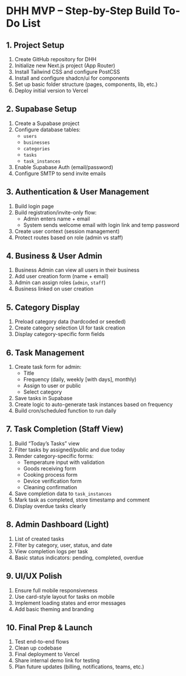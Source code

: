 

 # DHH MVP – Step-by-Step Build To-Do List
 
 ## 1. Project Setup
 1. Create GitHub repository for DHH
 2. Initialize new Next.js project (App Router)
 3. Install Tailwind CSS and configure PostCSS
 4. Install and configure shadcn/ui for components
 5. Set up basic folder structure (pages, components, lib, etc.)
 6. Deploy initial version to Vercel
 
 ## 2. Supabase Setup
 1. Create a Supabase project
 2. Configure database tables:
    - `users`
    - `businesses`
    - `categories`
    - `tasks`
    - `task_instances`
 3. Enable Supabase Auth (email/password)
 4. Configure SMTP to send invite emails
 
 ## 3. Authentication & User Management
 1. Build login page
 2. Build registration/invite-only flow:
    - Admin enters name + email
    - System sends welcome email with login link and temp password
 3. Create user context (session management)
 4. Protect routes based on role (admin vs staff)
 
 ## 4. Business & User Admin
 1. Business Admin can view all users in their business
 2. Add user creation form (name + email)
 3. Admin can assign roles (`admin`, `staff`)
 4. Business linked on user creation
 
 ## 5. Category Display
 1. Preload category data (hardcoded or seeded)
 2. Create category selection UI for task creation
 3. Display category-specific form fields
 
 ## 6. Task Management
 1. Create task form for admin:
    - Title
    - Frequency (daily, weekly [with days], monthly)
    - Assign to user or public
    - Select category
 2. Save tasks in Supabase
 3. Create logic to auto-generate task instances based on frequency
 4. Build cron/scheduled function to run daily
 
 ## 7. Task Completion (Staff View)
 1. Build “Today’s Tasks” view
 2. Filter tasks by assigned/public and due today
 3. Render category-specific forms:
    - Temperature input with validation
    - Goods receiving form
    - Cooking process form
    - Device verification form
    - Cleaning confirmation
 4. Save completion data to `task_instances`
 5. Mark task as completed, store timestamp and comment
 6. Display overdue tasks clearly
 
 ## 8. Admin Dashboard (Light)
 1. List of created tasks
 2. Filter by category, user, status, and date
 3. View completion logs per task
 4. Basic status indicators: pending, completed, overdue
 
 ## 9. UI/UX Polish
 1. Ensure full mobile responsiveness
 2. Use card-style layout for tasks on mobile
 3. Implement loading states and error messages
 4. Add basic theming and branding
 
 ## 10. Final Prep & Launch
 1. Test end-to-end flows
 2. Clean up codebase
 3. Final deployment to Vercel
 4. Share internal demo link for testing
 5. Plan future updates (billing, notifications, teams, etc.)